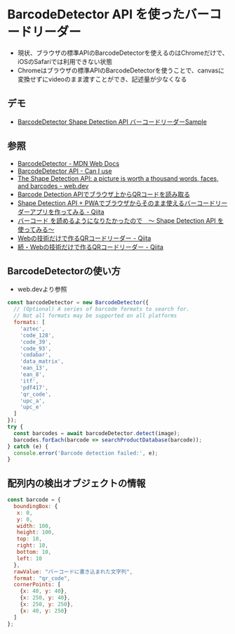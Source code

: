 # BarcodeDetector API を使ったバーコードリーダー

- 現状、ブラウザの標準APIのBarcodeDetectorを使えるのはChromeだけで、iOSのSafariでは利用できない状態
- Chromeはブラウザの標準APIのBarcodeDetectorを使うことで、canvasに変換せずにvideoのまま渡すことができ、記述量が少なくなる


## デモ

- [BarcodeDetector Shape Detection API バーコードリーダーSample](https://okyawa-sample.web.app/barcode-detector)


## 参照

- [BarcodeDetector - MDN Web Docs](https://developer.mozilla.org/en-US/docs/Web/API/BarcodeDetector)
- [BarcodeDetector API - Can I use](https://caniuse.com/mdn-api_barcodedetector)
- [The Shape Detection API: a picture is worth a thousand words, faces, and barcodes - web.dev](https://web.dev/shape-detection/)
- [Barcode Detection APIでブラウザ上からQRコードを読み取る](https://sbfl.net/blog/2020/04/12/barcode-detection-api-qr-code/)
- [Shape Detection API + PWAでブラウザからそのまま使えるバーコードリーダーアプリを作ってみる - Qiita](https://qiita.com/radiocat/items/ce07a4942fc912df85ab)
- [バーコード を読めるようになりたかったので　～ Shape Detection API を使ってみる～](https://toranoana-lab.hatenablog.com/entry/2020/08/12/183305)
- [Webの技術だけで作るQRコードリーダー - Qiita](https://qiita.com/kan_dai/items/4331aae12f5f2d3ad18d)
- [続・Webの技術だけで作るQRコードリーダー - Qiita](https://qiita.com/kan_dai/items/3486880236a2fcd9b527)


## BarcodeDetectorの使い方

- web.devより参照

```js
const barcodeDetector = new BarcodeDetector({
  // (Optional) A series of barcode formats to search for.
  // Not all formats may be supported on all platforms
  formats: [
    'aztec',
    'code_128',
    'code_39',
    'code_93',
    'codabar',
    'data_matrix',
    'ean_13',
    'ean_8',
    'itf',
    'pdf417',
    'qr_code',
    'upc_a',
    'upc_e'
  ]
});
try {
  const barcodes = await barcodeDetector.detect(image);
  barcodes.forEach(barcode => searchProductDatabase(barcode));
} catch (e) {
  console.error('Barcode detection failed:', e);
}
```

## 配列内の検出オブジェクトの情報

```js
const barcode = {
  boundingBox: {
   x: 0,
   y: 0,
   width: 100,
   height: 100,
   top: 10,
   right: 10,
   bottom: 10,
   left: 10
  },
  rawValue: "バーコードに書き込まれた文字列",
  format: "qr_code",
  cornerPoints: [
    {x: 40, y: 40},
    {x: 250, y: 40},
    {x: 250, y: 250},
    {x: 40, y: 250}
  ]
};
```
